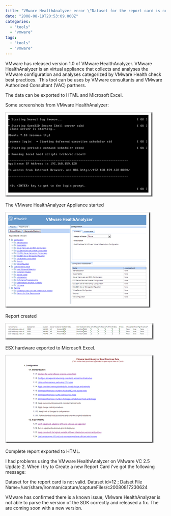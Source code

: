 ```yaml
---
title: "VMware HealthAnalyzer error \"Dataset for the report card is not valid\"."
date: "2008-08-19T20:53:09.000Z"
categories: 
  - "tools"
  - "vmware"
tags: 
  - "tools"
  - "vmware"
---
```


VMware has released version 1.0 of VMware HealthAnalyzer. VMware HealthAnalyzer is an virtual appliance that collects and analyses the VMware configuration and analyses categorized by VMware Health check best practices.  This tool can be uses by VMware consultants and VMware Authorized Consultant (VAC) partners.

The data can be exported to HTML and Microsoft Excel.

Some screenshots from VMware HealthAnalyzer:

[![image](images/image-thumb15.png)](https://www.ivobeerens.nl/wp-content/uploads/2008/08/image15.png)

The VMware HealthAnalyzer Appliance started

[![image](images/image-thumb16.png)](https://www.ivobeerens.nl/wp-content/uploads/2008/08/image16.png)

Report created

[![image](images/image-thumb17.png)](https://www.ivobeerens.nl/wp-content/uploads/2008/08/image17.png)

ESX hardware exported to Microsoft Excel.

[![image](images/image-thumb18.png)](https://www.ivobeerens.nl/wp-content/uploads/2008/08/image18.png)

Complete report exported to HTML.

I had problems using the VMware HealthAnalyzer on VMware VC 2.5 Update 2. When i try to Create a new Report Card i've got the following message:

Dataset for the report card is not valid. Dataset id=12 ; Datset File Name=/usr/share/ironman/capture/captureFiles/c20080817230624

VMware has confirmed there is a known issue, VMware HealthAnalyzer is not able to parse the version of the SDK correctly and released a fix. The are coming soon with a new version.

